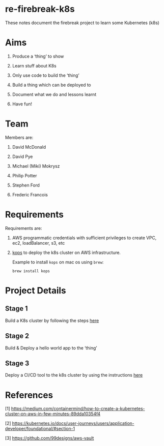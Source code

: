# re-firebreak-k8s

These notes document the firebreak project to learn some Kubernetes (k8s)

# Aims

1. Produce a ‘thing’ to show

1. Learn stuff about K8s

2. Only use code to build the ‘thing’

3. Build a thing which can be deployed to

4. Document what we do and lessons learnt

5. Have fun!

# Team

Members are:

1. David McDonald

2. David Pye

3. Michael (Miki) Mokrysz

4. Philip Potter

5. Stephen Ford

6. Frederic Francois

# Requirements

Requirements are:

1. AWS programmatic credentials with sufficient privileges to create VPC, ec2, loadBalancer, s3, etc

2. [kops](https://github.com/kubernetes/kops) to deploy the k8s cluster on AWS infrastructure.

    Example to install `kops` on mac os using `brew`:
    ```
    brew install kops
    ```

# Project Details

## Stage 1

Build a K8s cluster by following the steps [here](kops_deploy_k8s_cluster.md)

## Stage 2

Build & Deploy a hello world app to the ‘thing’

## Stage 3

Deploy a CI/CD tool to the k8s cluster by using the instructions [here](gocd_deploy_errata.md)

# References
[1] https://medium.com/containermind/how-to-create-a-kubernetes-cluster-on-aws-in-few-minutes-89dda10354f4

[2] https://kubernetes.io/docs/user-journeys/users/application-developer/foundational/#section-1

[3] https://github.com/99designs/aws-vault
